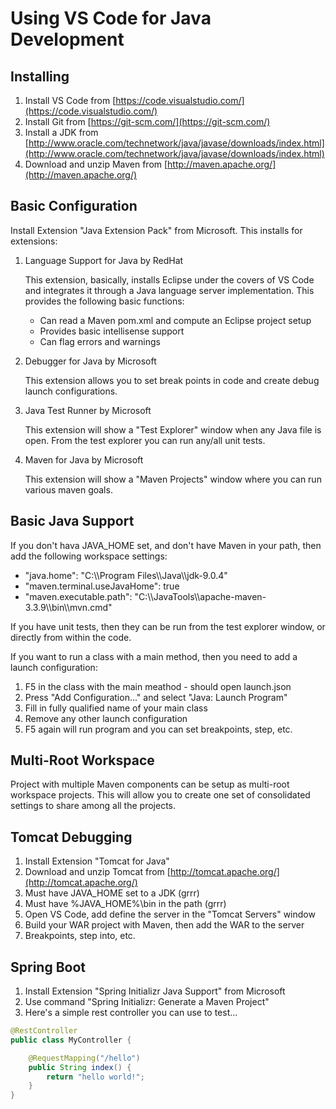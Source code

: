 # Using VS Code for Java Development

## Installing

1. Install VS Code from [https://code.visualstudio.com/](https://code.visualstudio.com/)
2. Install Git from [https://git-scm.com/](https://git-scm.com/)
3. Install a JDK from [http://www.oracle.com/technetwork/java/javase/downloads/index.html](http://www.oracle.com/technetwork/java/javase/downloads/index.html)
4. Download and unzip Maven from [http://maven.apache.org/](http://maven.apache.org/)

## Basic Configuration

Install Extension "Java Extension Pack" from Microsoft. This installs for extensions:

1. Language Support for Java by RedHat
   
   This extension, basically, installs Eclipse under the covers of VS Code and integrates it through a Java language server implementation. This provides the following basic functions:
   * Can read a Maven pom.xml and compute an Eclipse project setup
   * Provides basic intellisense support
   * Can flag errors and warnings

2. Debugger for Java by Microsoft

   This extension allows you to set break points in code and create debug launch configurations.

3. Java Test Runner by Microsoft

   This extension will show a "Test Explorer" window when any Java file is open. From the test explorer you can run any/all unit tests.

4. Maven for Java by Microsoft

   This extension will show a "Maven Projects" window where you can run various maven goals.

## Basic Java Support

If you don't hava JAVA_HOME set, and don't have Maven in your path, then add the following workspace settings:

   * "java.home": "C:\\\\Program Files\\\\Java\\\\jdk-9.0.4"
   * "maven.terminal.useJavaHome": true
   * "maven.executable.path": "C:\\\\JavaTools\\\\apache-maven-3.3.9\\\\bin\\\\mvn.cmd"

If you have unit tests, then they can be run from the test explorer window, or directly from within the code.

If you want to run a class with a main method, then you need to add a launch configuration:

1. F5 in the class with the main meathod - should open launch.json
2. Press "Add Configuration..." and select "Java: Launch Program"
3. Fill in fully qualified name of your main class
4. Remove any other launch configuration
5. F5 again will run program and you can set breakpoints, step, etc.

## Multi-Root Workspace

Project with multiple Maven components can be setup as multi-root workspace projects.  This will allow you to create one set of
consolidated settings to share among all the projects.

## Tomcat Debugging

1. Install Extension "Tomcat for Java"
2. Download and unzip Tomcat from [http://tomcat.apache.org/](http://tomcat.apache.org/)
3. Must have JAVA_HOME set to a JDK  (grrr)
4. Must have %JAVA_HOME%\bin in the path (grrr)
5. Open VS Code, add define the server in the "Tomcat Servers" window
6. Build your WAR project with Maven, then add the WAR to the server
7. Breakpoints, step into, etc.

## Spring Boot

1. Install Extension "Spring Initializr Java Support" from Microsoft
2. Use command "Spring Initializr: Generate a Maven Project"
3. Here's a simple rest controller you can use to test...

```java
@RestController
public class MyController {

    @RequestMapping("/hello")
    public String index() {
        return "hello world!";
    }
}
```
